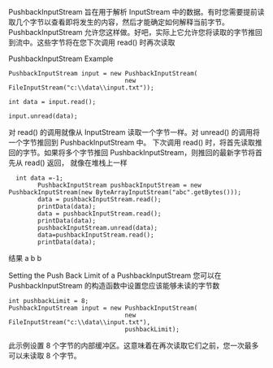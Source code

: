 PushbackInputStream 旨在用于解析 InputStream 中的数据。有时您需要提前读取几个字节以查看即将发生的内容，然后才能确定如何解释当前字节。
 PushbackInputStream 允许您这样做。好吧，实际上它允许您将读取的字节推回到流中。这些字节将在您下次调用 read() 时再次读取
 
PushbackInputStream Example
```
PushbackInputStream input = new PushbackInputStream(
                                new FileInputStream("c:\\data\\input.txt"));

int data = input.read();

input.unread(data);
```

对 read() 的调用就像从 InputStream 读取一个字节一样。对 unread() 的调用将一个字节推回到 PushbackInputStream 中。
下次调用 read() 时，将首先读取推回的字节。如果将多个字节推回 PushbackInputStream，则推回的最新字节将首先从 read() 返回，
就像在堆栈上一样 

```
  int data =-1;
        PushbackInputStream pushbackInputStream = new PushbackInputStream(new ByteArrayInputStream("abc".getBytes()));
        data = pushbackInputStream.read();
        printData(data);
        data = pushbackInputStream.read();
        printData(data);
        pushbackInputStream.unread(data);
        data=pushbackInputStream.read();
        printData(data);
```
结果 a b b



Setting the Push Back Limit of a PushbackInputStream
您可以在 PushbackInputStream 的构造函数中设置您应该能够未读的字节数
```
int pushbackLimit = 8;
PushbackInputStream input = new PushbackInputStream(
                                new FileInputStream("c:\\data\\input.txt"),
                                pushbackLimit);
```
此示例设置 8 个字节的内部缓冲区。这意味着在再次读取它们之前，您一次最多可以未读取 8 个字节。



